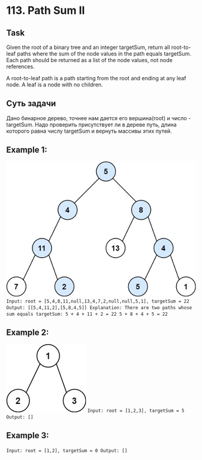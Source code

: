 # 113. Path Sum II

## Task
Given the root of a binary tree and an integer targetSum, return all root-to-leaf paths where the sum of the node values in the path equals targetSum. 
Each path should be returned as a list of the node values, not node references.

A root-to-leaf path is a path starting from the root and ending at any leaf node. A leaf is a node with no children.


## Суть задачи
Дано бинарное дерево, точнее нам дается его вершина(root) и число - targetSum. Надо проверить присутствует ли в дереве
путь, длина которого равна числу targetSum и вернуть массивы этих путей.


## Example 1:
![img.png](img.png)
``
Input: root = [5,4,8,11,null,13,4,7,2,null,null,5,1], targetSum = 22
Output: [[5,4,11,2],[5,8,4,5]]
Explanation: There are two paths whose sum equals targetSum:
5 + 4 + 11 + 2 = 22
5 + 8 + 4 + 5 = 22
``

## Example 2:
![img_1.png](img_1.png)
``
Input: root = [1,2,3], targetSum = 5
Output: []
``

## Example 3:
``
Input: root = [1,2], targetSum = 0
Output: []
``